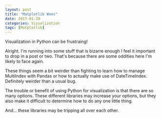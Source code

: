 ```yaml
---
layout: post
title: "Matplotlib Woes"
date: 2017-01-20
categories: Visualization
tags: [Matplotlib]
---
```


Visualization in Python can be frustraing!

Alright.  I'm running into some stuff that is bizarre enough I feel it important to drop in a post
or two.  That's because there are some oddities here I'm likely to face again.

These things seem a bit weirder than fighting to learn how to manage MultiIndex with Pandas or
how to actually make use of DateTimeIndex.  Definitely weirder than a usual bug.

The trouble or benefit of using Python for visualization is that there are so many options.
These different libraries may increase your options, but they also make it difficult to determine
how to do any one little thing.

And... these libraries may be tripping all over each other.



